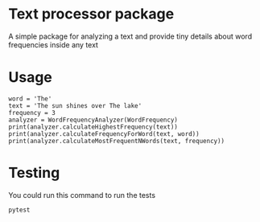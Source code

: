 # Text processor package
A simple package for analyzing a text and provide tiny details about word frequencies inside any text

# Usage
```
word = 'The'
text = 'The sun shines over The lake'
frequency = 3
analyzer = WordFrequencyAnalyzer(WordFrequency)
print(analyzer.calculateHighestFrequency(text))
print(analyzer.calculateFrequencyForWord(text, word))
print(analyzer.calculateMostFrequentNWords(text, frequency))
```

# Testing
You could run this command to run the tests
```
pytest
```
